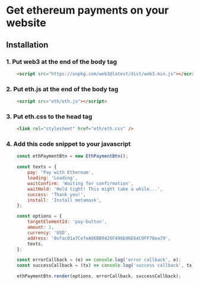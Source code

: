 # Get ethereum payments on your website

## Installation

### 1. Put web3 at the end of the body tag
```html
    <script src="https://unpkg.com/web3@latest/dist/web3.min.js"></script>
```

### 2. Put eth.js at the end of the body tag
```html
    <script src="eth/eth.js"></script>
```

### 3. Put eth.css to the head tag
```html
    <link rel="stylesheet" href="eth/eth.css" />
```

### 4. Add this code snippet to your javascript
```js
    const ethPaymentBtn = new EthPaymentBtn();

    const texts = {
        pay: 'Pay with Ethereum',
        loading: 'Loading',
        waitConfirm: 'Waiting for confirmation',
        waitHold: 'Hold tight! This might take a while...',
        success: 'Thank you!',
        install: 'Install metamask',
    };

    const options = {
        targetElementId: 'pay-button',
        amount: 1,
        currency: 'USD',
        address: '0xfac01a7CefeA86BB9426F496b96E64C0FF78ea79',
        texts,
    };

    const errorCallback = (e) => console.log('error callback', e);
    const successCallback = (tx) => console.log('success callback', tx);

    ethPaymentBtn.render(options, errorCallback, successCallback);
```